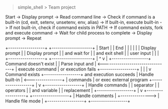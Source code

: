 > simple_shell > Team project

<p> Start -> Display prompt -> Read command line -> Check if command is a built-in (cd, exit, setenv, unsetenv, env, alias) -> If built-in, execute built-in -> If not built-in, check if command exists in PATH -> If command exists, fork and execute command -> Wait for child process to complete -> Display prompt -> Repeat</p>

<p>
+------------------+                        +--------------------+
|     Start        |                        |       End          |
|                  |                        |                    |
|  Display prompt  |                        |  Display prompt    |
|    and wait for  |                        |  and exit shell    |
|    user input    |                        |                    |
+------------------+                        +--------------------+
           |                                           ^
           v                                           |
+------------------+         Command doesn't exist     |
|  Parse input and |  <--------------------------------+
|  execute command |      or execution fails
+------------------+                   |
           |                           |
           v                    Command exists
+------------------+      and execution succeeds
|  Handle built-in |  <----------------+
|     commands     |    or exec external program
+------------------+
           |
           v
+------------------+
| Handle commands  |
|      separator   |
|      operators   |
|   and variable   |
|    replacement   |
+------------------+
           |
           v
+------------------+                         +------------------+
| Handle comments  |     +--------------->   | Handle file mode |
+------------------+                         +------------------+
</p>
